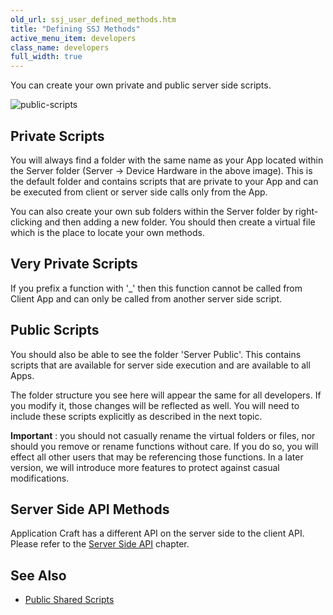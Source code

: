 ```yaml
---
old_url: ssj_user_defined_methods.htm
title: "Defining SSJ Methods"
active_menu_item: developers
class_name: developers
full_width: true
---
```



You can create your own private and public server side scripts.

![public-scripts](/img/docs/public-scripts.png)

## Private Scripts

You will always find a folder with the same name as your App located within the Server folder (Server -\> Device Hardware in the above image). This is the default folder and contains scripts that are private to your App and can be executed from client or server side calls only from the App.

You can also create your own sub folders within the Server folder by right-clicking and then adding a new folder. You should then create a virtual file which is the place to locate your own methods.

## Very Private Scripts

If you prefix a function with '\_' then this function cannot be called from Client App and can only be called from another server side script.

## Public Scripts

You should also be able to see the folder 'Server Public'. This contains scripts that are available for server side execution and are available to all Apps.

The folder structure you see here will appear the same for all developers. If you modify it, those changes will be reflected as well. You will need to include these scripts explicitly as described in the next topic.

**Important** : you should not casually rename the virtual folders or files, nor should you remove or rename functions without care. If you do so, you will effect all other users that may be referencing those functions. In a later version, we will introduce more features to protect against casual modifications.

## Server Side API Methods

Application Craft has a different API on the server side to the client API. Please refer to the [Server Side API](/developers/documentation/scripting-apis/server-side-api/) chapter.

## See Also

 - [Public Shared Scripts](/developers/documentation/scripting-apis/client-scripting-overview/public-shared-scripts)

